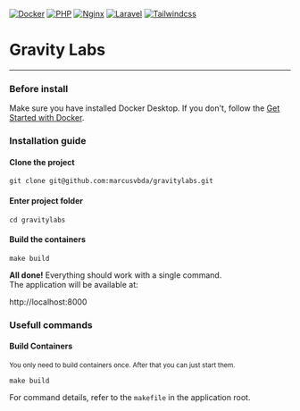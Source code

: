 [![Docker](https://img.shields.io/badge/Docker-27.3-2496ED?logo=docker&logoColor=white)](https://www.docker.com/)
[![PHP](https://img.shields.io/badge/PHP-8.3-777BB4?logo=php&logoColor=white)](https://www.php.net/releases/8.3/en.php)
[![Nginx](https://img.shields.io/badge/Nginx-1.27-269539?logo=nginx&logoColor=white)](https://www.nginx.com/)
[![Laravel](https://img.shields.io/badge/Laravel-11-FF2D20?logo=laravel&logoColor=white)](https://laravel.com/docs/11.x)
[![Tailwindcss](https://img.shields.io/badge/Tailwindcss-14.2-06B6D4?logo=tailwindcss&logoColor=white)](http://supervisord.org/)

# Gravity Labs

---

### Before install
Make sure you have installed Docker Desktop. If you don't, follow the <a href="https://www.docker.com/get-started" target="_blank">Get Started with Docker</a>.


### Installation guide

#### Clone the project
    git clone git@github.com:marcusvbda/gravitylabs.git

#### Enter project folder
    cd gravitylabs

#### Build the containers
    make build

**All done!** Everything should work with a single command. \
The application will be available at:

http://localhost:8000


### Usefull commands
#### Build Containers
<sup>You only need to build containers once. After that you can just start them.</sup>

    make build

For command details, refer to the `makefile` in the application root.

